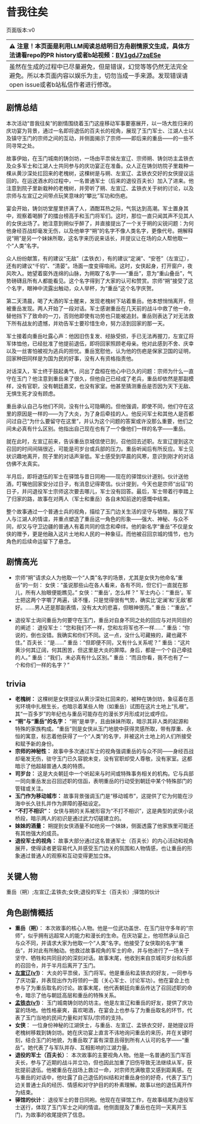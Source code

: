 # 昔我往矣
页面版本:v0
 

| :warning: 注意！本页面是利用LLM阅读总结明日方舟剧情原文生成，具体方法请看repo的PR history或者b站视频：[BV1gdJ7zqESe](https://www.bilibili.com/video/BV1gdJ7zqESe/)         |
|:----------------------------|
| 虽然在生成的过程中已尽量避免，但是错误，幻觉等等仍然无法完全避免。所以本页面内容以娱乐为主，切勿当成一手来源。发现错误请open issue或者b站私信作者进行修改。|



## 剧情总结
本次活动“昔我往矣”的剧情围绕着玉门这座移动军事要塞展开，以一场大胜归来的庆功宴为背景，通过一名即将退伍的百夫长的视角，展现了玉门军士、江湖人士以及镇守玉门的宗师之间的互动，并侧面揭示了宗师——即后来的重岳——的一些不同寻常之处。

故事伊始，在玉门城南的铸剑坊，一场由平祟侯左宣辽、宗师朔、铸剑坊主孟铁衣及众多军士和江湖人士共同参与的庆功宴正在准备。众人正在铸剑坊院子里栽种一棵从黄沙深处扛回来的老槐树，这棵树是与朔、左宣辽、孟铁衣交好的女侠提议运回的。在运送酒水的过程中，一名普通军士（后来的退役百夫长）加入了进来。他注意到院子里新栽种的老槐树，并旁听了朔、左宣辽、孟铁衣关于树的讨论，以及宗师与左宣辽之间带点玩笑意味的“攀比”军功和伤疤。

宴会开始，铸剑坊堂屋里挤满了人，酒酣耳热之际，气氛达到高潮。军士置身其中，观察着喝醉了的擂台榜高手和玉门将军们。这时，那位一直只闻其声不见其人的女侠出场了。她注意到朔似乎醉了，并直接提出了一个关于朔的尖锐问题：为何他身经百战却毫发无伤，以及他单字“朔”的名字不像人类名字，更像代号。朔解释说“朔”是另一个妹妹所取，这名字来历说来话长，并提议让在场的众人帮他取一个“人类”名字。

众人纷纷献策，有的建议“无敌”（孟铁衣），有的建议“定澜”、“安苍”（左宣辽），还有的建议“千钧”、“清晏”。场面一度变得喧闹。这时，女侠起身，打开窗户，夜风吹入。她望着窗外连绵的山脉，为朔取了名字——“重岳”，意为“重山叠岳”，气势磅礴且所有人都能看见。这个名字得到了大家的认可和赞赏。宗师“朔”接受了这个名字，眼神中流露出触动，众人举杯，为“重岳”这个名字庆贺。

第二天清晨，喝了大酒的军士醒来，发现老槐树下站着重岳。他本想悄悄离开，但被重岳发现。两人开始了一段对话。军士感谢重岳在几天前的战斗中救了他一命，替他挡下了致命的一刀，否则他即使有功劳也只能被追封。重岳则表达了对无法救下所有战友的遗憾，并劝告军士要珍惜生命，努力活到回家的那一天。

军士接着向重岳吐露心声：他因旧伤复发、经脉受损，手已无法再握刀，左宣辽将军体恤他，已经批准了他提前退伍，即将回家照顾老母亲。他对此感到不舍、庆幸以及一丝害怕被视为逃兵的担忧。重岳宽慰他，认为他的伤疤是保家卫国的证明，回家种田同样是为国为民的好事，没有人有资格指责他。

对话深入，军士终于鼓起勇气，问出了盘桓在他心中已久的问题：宗师为什么一直守在玉门？他注意到重岳来了很久，但他自己已经成了老兵，重岳却依然是那副模样，没有官职，没有朝廷嘉奖，也没有家室。他甚至猜测重岳是否因为天下无敌、无惧生死才没有顾虑。

重岳承认自己与他们不同，没有什么可隐瞒的。但他强调，即使不同，他们守在这里的原因是一样的——为了大炎，为了身后牵挂的人。他反问军士和其他人是否都问过自己“为什么要留守在这里”，并认为这个问题的答案或许没那么重要，他们之间未必真有什么区别。他指出自己现在也有了一个像他们一样的名字——重岳。

就在此时，左宣辽前来，告诉重岳京城信使已到，召他回去述职。左宣辽提到这次召回的时间间隔很近，可能是司岁台或兵部的压力。重岳听闻后有所反应。军士见状识趣地离开，院子里的对话声渐低。军士感受到早晨的风寒，意识到刚才的对话仿佛不太真实。

半月后，即将退伍的军士在驿馆与昔日同袍——现在的驿馆伙计道别。伙计送他酒，叮嘱他回家安分过日子，有消息记得寄信。伙计提到，今天也是宗师“出征”的日子，并问退役军士宗师这次要去哪儿，军士没有回答。最后，军士带着行李踏上了归家的路，故事在对两人（军士和重岳）各自未知前途的感慨中结束。

整个故事通过一个普通士兵的视角，描绘了玉门边关生活的坚守与牺牲，展现了军人与江湖人的情谊，并重点塑造了重岳这一角色的形象——强大、神秘、与众不同，却又与守卫边疆的普通人有着共同的信念和牵绊。他的新名字“重岳”不仅是女侠的赠予，更是他融入这片土地和人民的一种象征。而他被召回京城的情节，也为角色的后续命运留下了悬念。
## 剧情高光
*   宗师“朔”请求众人为他取一个“人类”名字的场景，尤其是女侠为他命名“重岳”的一刻：
    女侠：“虽说那些山在各人看来，各有不同，但它们一直就在那儿，所有人抬眼便能瞧见。”
    女侠：“‘重岳’，怎么样？”
    军士内心：“‘重岳’。军士把这两个字嚼了两遍，读不懂，只是觉得很有气势，确实比‘定澜’和‘无敌’都好。......男人还是那副表情，没有太大的悲喜，但眼神很亮。”
    重岳：“‘重岳’。”

*   退役军士询问重岳为何要守在玉门，重岳对自身不同之处的回应与对共同目的的阐述：
    退役军士：“您和我们不一样，您和左将军也不一样......”
    重岳：“你说的，倒也没错。我确实和你们不同。这一点，没什么可藏掖的，藏也藏不住。”
    百夫长：“是......”
    重岳：“但即便不同，又有什么关系呢？”
    重岳：“这片黄沙何其辽阔，何其困苦，但这里是大炎的屏障。身后，都是一个个自己牵挂的人。”
    重岳：“我们，未必真有什么区别。”
    重岳：“而且你看，我不也有了一个和你们一样的名字？”
## trivia
*   **老槐树：** 这棵树是女侠提议从黄沙深处扛回来的，被种在铸剑坊，象征着在恶劣环境中扎根生长，也暗示着某些人物（如重岳）试图在这片土地上“扎根”。其“一百多岁”的年纪也与重岳可能存在的漫长岁月形成对比或呼应。
*   **“朔”与“重岳”的名字：** “朔”是单字，且由妹妹所取，暗示其非人类的起源和特殊的家族构成。“重岳”则是女侠从玉门地貌中获得灵感所取，带有厚重、永恒的寓意，标志着他获得了一个“人类”的名字，并被这片土地上的人们所接受和赋予新的身份。
*   **宗师的神秘性：** 故事中多次通过军士的视角强调重岳的与众不同——身经百战却毫发无伤，驻守玉门已久容貌未变，没有官职却受人尊敬，没有家室。这都暗示了他超越普通人类的特质。
*   **司岁台：** 这是大炎朝廷中一个听起来与时间或特殊事务相关的机构。它与兵部一同向重岳发出召回述职的信函，表明重岳的行动受到朝廷中某个特殊部门的管辖或关注。
*   **玉门作为移动城市：** 故事背景强调玉门是“移动城市”，这提供了它为何能在沙海中长久驻扎并作为屏障的基础设定。
*   **“不打不相识”：** 女侠与朔的关系被形容为“不打不相识”，这是典型的武侠小说桥段，暗示两人的初识是通过武力切磋建立的。
*   **妹妹的酒量：** 朔提到女侠酒量不如他另一个妹妹，侧面透露了他家族里可能还有其他强大的成员。
*   **退役军士的视角：** 故事大部分通过这名普通军士（百夫长）的内心活动和视角展开，使得读者更容易代入并感受玉门边关的氛围和人物情感，也让重岳的形象通过普通人的观察和互动变得更加立体。
## 关键人物
重岳（朔）;左宣辽;孟铁衣;女侠;退役的军士（百夫长）;驿馆的伙计
## 角色剧情概括
-   **重岳（朔）**： 本次故事的核心人物。他是一位武功盖世、在玉门驻守多年的“宗师”，似乎拥有远超常人的能力和漫长的生命。在庆功宴上，他坦然承认自己与众不同，并请求大家为他取一个“人类”名字。他接受了女侠取的名字“重岳”，并对此有所触动。他救过故事视角的军士的命，并与他进行了一场关于坚守、牺牲和共同目的的深刻对话。故事末尾，他收到来自京城司岁台和兵部的召回令，并于半月后离开了玉门。
-   **[左宣辽](../char_v3/extended_char_zuo_xuan_liao.md)([v1](../chars/extended_char_zuo_xuan_liao.md))**： 大炎的平祟侯，玉门将军。他是重岳和孟铁衣的好友，一同参与了庆功宴，并表现出作为将领的一面（关心军士、讨论军功）。他在宴会上也参与了为重岳取名的讨论。故事末尾，他代表朝廷向重岳传达了召回述职的命令，暗示了他与朝廷高层和重岳的特殊关系。
-   **[孟铁衣](../char_v3/extended_char_meng_tie_yi.md)([v1](../chars/extended_char_meng_tie_yi.md))**： 玉门城南铸剑坊的坊主。他是左宣辽和重岳的好友，提供了庆功宴的场地。他性格豪爽，喜欢喝酒，在宴会上也参与了为重岳取名的环节，代表了玉门当地的民间力量和对军队/宗师的支持。
-   **女侠**： 一位身份神秘的江湖侠士，与重岳、左宣辽、孟铁衣交好，是她提议将老槐树移栽到铸剑坊。她在庆功宴上直言不讳地询问重岳的来历，并在关键时刻，结合玉门的地貌，为重岳取了富有深意且得到所有人认可的名字——“重岳”。她代表了与军队并存、互相影响的江湖力量。
-   **退役的军士（百夫长）**： 本次故事的主要视角人物。他是一名普通的玉门军百夫长，参与了近期的战斗并立功，但也因此加重了旧伤导致无法继续从军，获批提前退伍。他被重岳在战场上救过一命，对宗师充满敬意又感到距离感。在与重岳的对话中，他吐露了自己退伍的纠结和对重岳身份的好奇，代表了玉门边关普通士兵的经历、情感和对守护目的的朴素理解。故事以他的退伍离开作为结束。
-   **驿馆的伙计**： 退役军士的昔日同袍。他现在在驿馆工作，在故事结尾为退役军士送行，体现了玉门军士之间的情谊。他侧面提及了重岳也在同一天离开玉门，为故事的收尾提供了信息。